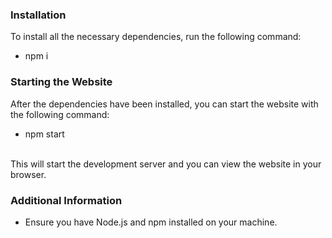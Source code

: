 ### Installation

To install all the necessary dependencies, run the following command:

- npm i


### Starting the Website

After the dependencies have been installed, you can start the website with the following command:

- npm start

<br>This will start the development server and you can view the website in your browser.

### Additional Information

- Ensure you have Node.js and npm installed on your machine.
